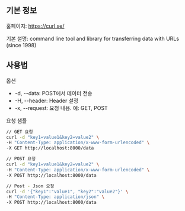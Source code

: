 

## 기본 정보
홈페이지: https://curl.se/

기본 설명: command line tool and library for transferring data with URLs (since 1998)

## 사용법
옵션
- -d, --data: POST에서 데이터 전송
- -H, --header: Header 설정
- -x, --request: 요청 내용. 예: GET, POST

요청 샘플
~~~bash
// GET 요청
curl -d "key1=value1&key2=value2" \
-H "Content-Type: application/x-www-form-urlencoded" \
-X GET http://localhost:8000/data

// POST 요청
curl -d "key1=value1&key2=value2" \
-H "Content-Type: application/x-www-form-urlencoded" \
-X POST http://localhost:8000/data

// Post - Json 요청
curl -d '{"key1":"value1", "key2":"value2"}' \
-H "Content-Type: application/json" \
-X POST http://localhost:8000/data
~~~